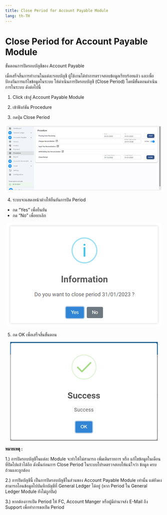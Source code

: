 ```yaml
---
title: Close Period for Account Payable Module
lang: th-TH
---
```


# Close Period for Account Payable Module

ขั้นตอนการปิดรอบบัญชีของ Account Payable

เมื่อเสร็จสิ้นการทำงานในแต่ละรอบบัญชี ผู้ใช้งานได้ทำการตรวจสอบข้อมูลเรียบร้อยแล้ว และเพื่อป้องกันการแก้ไขข้อมูลในระบบ ให้ดำเนินการปิดรอบบัญชี (Close Period) โดยมีขั้นตอนดำเนินการในระบบ ดังต่อไปนี้

1. Click เข้าสู่ Account Payable Module

2. เข้าฟังก์ชัน Procedure

3. กดปุ่ม Close Period

![alt text](image-69.png)

4. ระบบจะแสดงหน้าต่างให้ยืนยันการปิด Period

- กด “Yes” เพื่อยืนยัน
- กด “No” เพื่อยกเลิก

<p align="center">
    <img src="./image-70.png"  />
</p>

5. กด OK เพื่อเสร็จสิ้นขั้นตอน

<p align="center">
    <img src="./image-71.png"  />
</p>

**หมายเหตุ :**

1.) การปิดรอบบัญชีในแต่ละ Module จะทำให้ไม่สามารถ เพิ่มเติมรายการ หรือ แก้ไขข้อมูลในเดือนที่ปิดไปแล้วได้อีก ดังนั้นก่อนการ Close Period ในระบบโปรดตรวจสอบให้แน่ใจว่า ข้อมูล ครบถ้วนและถูกต้อง

2.) การปิดบัญชีนี้ เป็นการปิดรอบบัญชีในส่วนของ Account Payable Module เท่านั้น แต่ยังคงสามารถโอนข้อมูลไปบันทึกบัญชีที่ General Ledger ได้อยู่ (หาก Period ใน General Ledger Module ยังไม่ถูกปิด)

3.) หากต้องการเปิด Period ให้ FC, Account Manger หรือผู้มีอำนาจส่ง E-Mail ถึง Support เพื่อทำการขอเปิด Period
